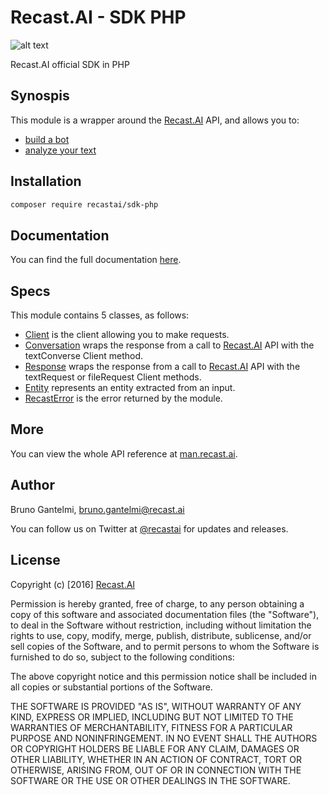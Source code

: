 # Recast.AI - SDK PHP

[logo]: https://github.com/RecastAI/SDK-NodeJs/blob/master/misc/logo-inline.png "Recast.AI"

![alt text][logo]

Recast.AI official SDK in PHP

## Synospis

This module is a wrapper around the [Recast.AI](https://recast.ai) API, and allows you to:
* [build a bot](https://github.com/RecastAI/SDK-PHP/wiki/Build-your-bot)
* [analyze your text](https://github.com/RecastAI/SDK-PHP/wiki/Analyse-text)

## Installation

```bash
composer require recastai/sdk-php
```

## Documentation

You can find the full documentation [here](https://github.com/RecastAI/SDK-PHP/wiki).

## Specs

This module contains 5 classes, as follows:

* [Client](https://github.com/RecastAI/SDK-PHP/wiki/Class-Client) is the client allowing you to make requests.
* [Conversation](https://github.com/RecastAI/SDK-PHP/wiki/Class-Conversation) wraps the response from a call to [Recast.AI](https://recast.ai) API with the textConverse Client method.
* [Response](https://github.com/RecastAI/SDK-PHP/wiki/Class-Response) wraps the response from a call to [Recast.AI](https://recast.ai) API with the textRequest or fileRequest Client methods.
* [Entity](https://github.com/RecastAI/SDK-PHP/wiki/Class-Entity) represents an entity extracted from an input.
* [RecastError](https://github.com/RecastAI/SDK-PHP/wiki/Class-RecastError) is the error returned by the module.

## More

You can view the whole API reference at [man.recast.ai](https://man.recast.ai).

## Author

Bruno Gantelmi, bruno.gantelmi@recast.ai

You can follow us on Twitter at [@recastai](https://twitter.com/recastai) for updates and releases.

## License

Copyright (c) [2016] [Recast.AI](https://recast.ai)

Permission is hereby granted, free of charge, to any person obtaining a copy
of this software and associated documentation files (the "Software"), to deal
in the Software without restriction, including without limitation the rights
to use, copy, modify, merge, publish, distribute, sublicense, and/or sell
copies of the Software, and to permit persons to whom the Software is
furnished to do so, subject to the following conditions:

The above copyright notice and this permission notice shall be included in all
copies or substantial portions of the Software.

THE SOFTWARE IS PROVIDED "AS IS", WITHOUT WARRANTY OF ANY KIND, EXPRESS OR
IMPLIED, INCLUDING BUT NOT LIMITED TO THE WARRANTIES OF MERCHANTABILITY,
FITNESS FOR A PARTICULAR PURPOSE AND NONINFRINGEMENT. IN NO EVENT SHALL THE
AUTHORS OR COPYRIGHT HOLDERS BE LIABLE FOR ANY CLAIM, DAMAGES OR OTHER
LIABILITY, WHETHER IN AN ACTION OF CONTRACT, TORT OR OTHERWISE, ARISING FROM,
OUT OF OR IN CONNECTION WITH THE SOFTWARE OR THE USE OR OTHER DEALINGS IN THE
SOFTWARE.
